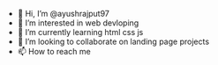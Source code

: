 - 👋 Hi, I’m @ayushrajput97
- 👀 I’m interested in web devloping
- 🌱 I’m currently learning html css js
- 💞️ I’m looking to collaborate on landing page projects
- 📫 How to reach me 

<!---
ayushrajput97/ayushrajput97 is a ✨ special ✨ repository because its `README.md` (this file) appears on your GitHub profile.
You can click the Preview link to take a look at your changes.
--->
